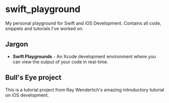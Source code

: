 # swift_playground
My personal playground for Swift and iOS Development. Contains all code, snippets and tutorials I've worked on.

## Jargon
* **Swift Playgrounds** - An Xcode development environment where you can view the output of your code in real-time. 

## Bull's Eye project
This is a tutorial project from Ray Wenderlich's amazing introductory tutorial on iOS development.
